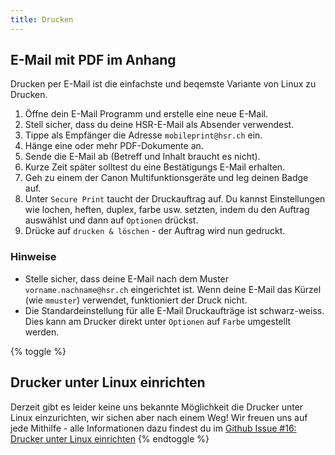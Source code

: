 ```yaml
---
title: Drucken
---
```


## E-Mail mit PDF im Anhang

Drucken per E-Mail ist die einfachste und beqemste Variante von Linux zu Drucken.

1. Öffne dein E-Mail Programm und erstelle eine neue E-Mail.
2. Stell sicher, dass du deine HSR-E-Mail als Absender verwendest.
2. Tippe als Empfänger die Adresse `mobileprint@hsr.ch` ein.
3. Hänge eine oder mehr PDF-Dokumente an.
4. Sende die E-Mail ab (Betreff und Inhalt braucht es nicht). <br>
5. Kurze Zeit später solltest du eine Bestätigungs E-Mail erhalten.
6. Geh zu einem der Canon Multifunktionsgeräte und leg deinen Badge auf.
7. Unter `Secure Print` taucht der Druckauftrag auf. Du kannst Einstellungen wie lochen, heften, duplex, farbe usw. setzten, indem du den Auftrag auswählst und dann auf `Optionen` drückst.
8. Drücke auf `drucken & löschen` - der Auftrag wird nun gedruckt.

### Hinweise

* Stelle sicher, dass deine E-Mail nach dem Muster `vorname.nachname@hsr.ch` eingerichtet ist. Wenn deine E-Mail das Kürzel (wie `mmuster`) verwendet, funktioniert der Druck nicht.
* Die Standardeinstellung für alle E-Mail Druckaufträge ist schwarz-weiss. Dies kann am Drucker
direkt unter `Optionen`  auf `Farbe` umgestellt werden.


{% toggle %}
## Drucker unter Linux einrichten

Derzeit gibt es leider keine uns bekannte Möglichkeit die Drucker unter Linux einzurichten, wir
sichen aber nach einem Weg! Wir freuen uns auf jede Mithilfe - alle Informationen dazu findest
du im [Github Issue #16: Drucker unter Linux einrichten](https://github.com/openhsr/www.openhsr.ch/issues/16)
{% endtoggle %}
